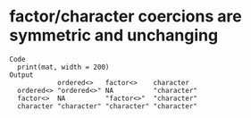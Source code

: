 # factor/character coercions are symmetric and unchanging

    Code
      print(mat, width = 200)
    Output
                ordered<>   factor<>    character  
      ordered<> "ordered<>" NA          "character"
      factor<>  NA          "factor<>"  "character"
      character "character" "character" "character"

